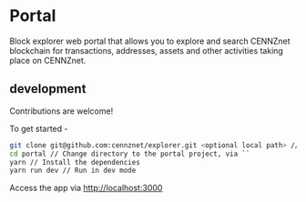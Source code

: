 # Portal

Block explorer web portal that allows you to explore and search CENNZnet blockchain for transactions, addresses, assets and other activities taking place on CENNZnet.

## development

Contributions are welcome!

To get started -

```bash
git clone git@github.com:cennznet/explorer.git <optional local path> // Clone the repo locally
cd portal // Change directory to the portal project, via ``
yarn // Install the dependencies
yarn run dev // Run in dev mode
```
Access the app via [http://localhost:3000](http://localhost:3000)